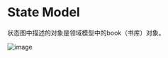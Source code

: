 ﻿# State Model状态图中描述的对象是领域模型中的book（书库）对象。![image](https://github.com/resisterdkdk/Mini-Program-for-used-books/raw/master/img/state%20model.png)